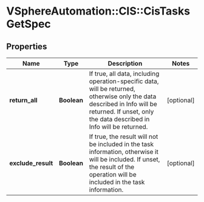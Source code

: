 # VSphereAutomation::CIS::CisTasksGetSpec

## Properties
Name | Type | Description | Notes
------------ | ------------- | ------------- | -------------
**return_all** | **Boolean** | If true, all data, including operation-specific data, will be returned, otherwise only the data described in Info will be returned. If unset, only the data described in Info will be returned. | [optional] 
**exclude_result** | **Boolean** | If true, the result will not be included in the task information, otherwise it will be included. If unset, the result of the operation will be included in the task information. | [optional] 


